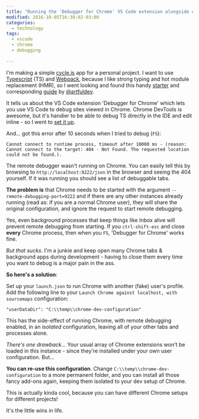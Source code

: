 ```yaml
---
title: "Running the 'Debugger for Chrome' VS Code extension alongside other Chrome tabs"
modified: 2016-10-05T16:38:02-03:00
categories:  
  - technology  
tags:  
  - vscode
  - chrome
  - debugging
  
---
```


I'm making a simple [cycle.js](http://cycle.js.org/) app for a personal project. I want to use [Typescript](https://www.typescriptlang.org/) (TS) and [Webpack](https://webpack.github.io/), because I like strong typing and hot module replacement (HMR), so I went looking and found this handy [starter](https://github.com/cyclejs-community/typescript-starter-cycle) and corresponding [guide](https://journal.artfuldev.com/cycle-js-quick-start-with-typescript-and-webpack-in-visual-studio-code-e562a009e9d6#.qpn2b7vkl) by [@artfuldev](https://journal.artfuldev.com/). 

It tells us about the VS Code extension 'Debugger for Chrome' which lets you use VS Code to debug sites viewed in Chrome. Chrome DevTools is awesome, but it's handier to be able to debug TS directly in the IDE and edit inline - so I went to [set it up](https://blogs.msdn.microsoft.com/jtarquino/2016/01/24/debugging-typescript-in-visual-studio-code-and-chrome/). 

And... got this error after 10 seconds when I tried to debug (`F5`): 

```
Cannot connect to runtime process, timeout after 10000 ms - (reason: Cannot connect to the target: 404 - Not Found. The requested location could not be found.).
```

The remote debugger wasn't running on Chrome. You can easily tell this by browsing to `http://localhost:9222/json` in the browser and seeing the 404 yourself. If it was running you should see a list of debuggable tabs.

**The problem is** that Chrome needs to be started with the argument `--remote-debugging-port=9222` and if there are any other instances already running (read as: if you are a normal Chrome user), they will share the original configuration, and ignore the request to start remote debugging. 

Yes, even background processes that keep things like Inbox alive will prevent remote debugging from starting. If you `ctrl-shift-esc` and close **every** Chrome process, then when you `F5`, 'Debugger for Chrome' works fine.

*But that sucks*. I'm a junkie and keep open many Chrome tabs & background apps during development - having to close them every time you want to debug is a major pain in the ass. 

**So here's a solution**:

Set up your `launch.json` to run Chrome with another (fake) user's profile. Add the following line to your `Launch Chrome against localhost, with sourcemaps` configuration:

```
"userDataDir": "C:\\temp\\chrome-dev-configuration"
```

This has the side-effect of running Chrome, with remote debugging enabled, in an *isolated* configuration, leaving all of your other tabs and processes alone.

*There's one drawback...* Your usual array of Chrome extensions won't be loaded in this instance - since they're installed under your own user configuration. But... 

**You can re-use this configuration**. Change `C:\\temp\\chrome-dev-configuration` to a more permanent folder, and you can install all those fancy add-ons again, keeping them isolated to your dev setup of Chrome.

This is actually kinda cool, because you can have different Chrome setups for different projects!

It's the little wins in life.